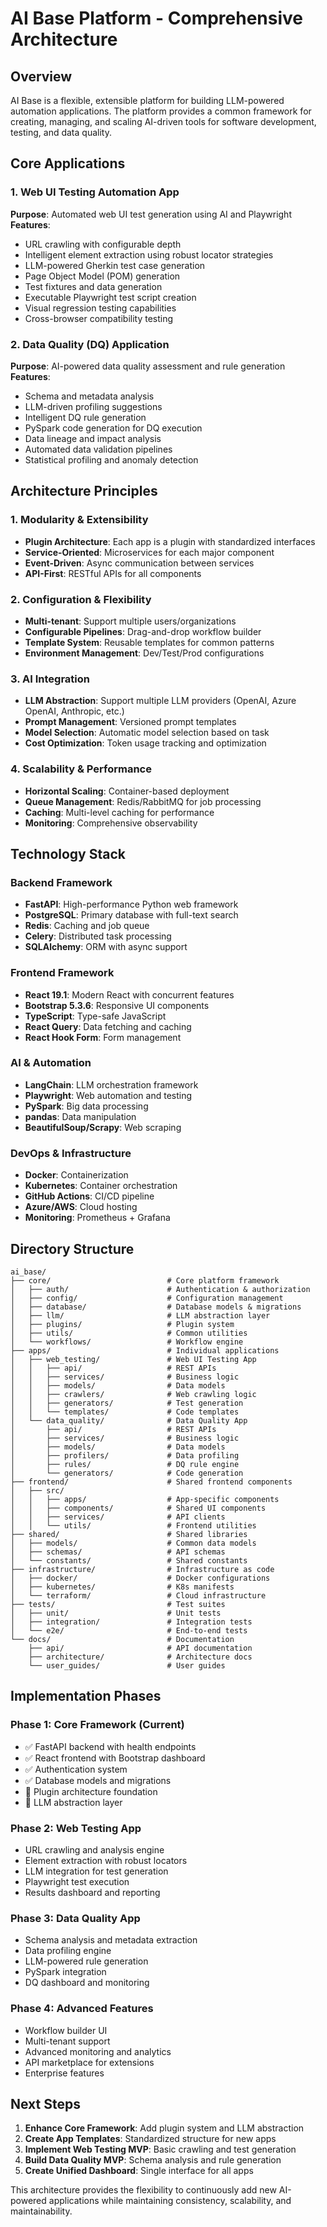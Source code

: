 # AI Base Platform - Comprehensive Architecture

## Overview
AI Base is a flexible, extensible platform for building LLM-powered automation applications. The platform provides a common framework for creating, managing, and scaling AI-driven tools for software development, testing, and data quality.

## Core Applications

### 1. Web UI Testing Automation App
**Purpose**: Automated web UI test generation using AI and Playwright
**Features**:
- URL crawling with configurable depth
- Intelligent element extraction using robust locator strategies
- LLM-powered Gherkin test case generation
- Page Object Model (POM) generation
- Test fixtures and data generation
- Executable Playwright test script creation
- Visual regression testing capabilities
- Cross-browser compatibility testing

### 2. Data Quality (DQ) Application
**Purpose**: AI-powered data quality assessment and rule generation
**Features**:
- Schema and metadata analysis
- LLM-driven profiling suggestions
- Intelligent DQ rule generation
- PySpark code generation for DQ execution
- Data lineage and impact analysis
- Automated data validation pipelines
- Statistical profiling and anomaly detection

## Architecture Principles

### 1. Modularity & Extensibility
- **Plugin Architecture**: Each app is a plugin with standardized interfaces
- **Service-Oriented**: Microservices for each major component
- **Event-Driven**: Async communication between services
- **API-First**: RESTful APIs for all components

### 2. Configuration & Flexibility
- **Multi-tenant**: Support multiple users/organizations
- **Configurable Pipelines**: Drag-and-drop workflow builder
- **Template System**: Reusable templates for common patterns
- **Environment Management**: Dev/Test/Prod configurations

### 3. AI Integration
- **LLM Abstraction**: Support multiple LLM providers (OpenAI, Azure OpenAI, Anthropic, etc.)
- **Prompt Management**: Versioned prompt templates
- **Model Selection**: Automatic model selection based on task
- **Cost Optimization**: Token usage tracking and optimization

### 4. Scalability & Performance
- **Horizontal Scaling**: Container-based deployment
- **Queue Management**: Redis/RabbitMQ for job processing
- **Caching**: Multi-level caching for performance
- **Monitoring**: Comprehensive observability

## Technology Stack

### Backend Framework
- **FastAPI**: High-performance Python web framework
- **PostgreSQL**: Primary database with full-text search
- **Redis**: Caching and job queue
- **Celery**: Distributed task processing
- **SQLAlchemy**: ORM with async support

### Frontend Framework
- **React 19.1**: Modern React with concurrent features
- **Bootstrap 5.3.6**: Responsive UI components
- **TypeScript**: Type-safe JavaScript
- **React Query**: Data fetching and caching
- **React Hook Form**: Form management

### AI & Automation
- **LangChain**: LLM orchestration framework
- **Playwright**: Web automation and testing
- **PySpark**: Big data processing
- **pandas**: Data manipulation
- **BeautifulSoup/Scrapy**: Web scraping

### DevOps & Infrastructure
- **Docker**: Containerization
- **Kubernetes**: Container orchestration
- **GitHub Actions**: CI/CD pipeline
- **Azure/AWS**: Cloud hosting
- **Monitoring**: Prometheus + Grafana

## Directory Structure

```
ai_base/
├── core/                          # Core platform framework
│   ├── auth/                      # Authentication & authorization
│   ├── config/                    # Configuration management
│   ├── database/                  # Database models & migrations
│   ├── llm/                       # LLM abstraction layer
│   ├── plugins/                   # Plugin system
│   ├── utils/                     # Common utilities
│   └── workflows/                 # Workflow engine
├── apps/                          # Individual applications
│   ├── web_testing/               # Web UI Testing App
│   │   ├── api/                   # REST APIs
│   │   ├── services/              # Business logic
│   │   ├── models/                # Data models
│   │   ├── crawlers/              # Web crawling logic
│   │   ├── generators/            # Test generation
│   │   └── templates/             # Code templates
│   └── data_quality/              # Data Quality App
│       ├── api/                   # REST APIs
│       ├── services/              # Business logic
│       ├── models/                # Data models
│       ├── profilers/             # Data profiling
│       ├── rules/                 # DQ rule engine
│       └── generators/            # Code generation
├── frontend/                      # Shared frontend components
│   ├── src/
│   │   ├── apps/                  # App-specific components
│   │   ├── components/            # Shared UI components
│   │   ├── services/              # API clients
│   │   └── utils/                 # Frontend utilities
├── shared/                        # Shared libraries
│   ├── models/                    # Common data models
│   ├── schemas/                   # API schemas
│   └── constants/                 # Shared constants
├── infrastructure/                # Infrastructure as code
│   ├── docker/                    # Docker configurations
│   ├── kubernetes/                # K8s manifests
│   └── terraform/                 # Cloud infrastructure
├── tests/                         # Test suites
│   ├── unit/                      # Unit tests
│   ├── integration/               # Integration tests
│   └── e2e/                       # End-to-end tests
└── docs/                          # Documentation
    ├── api/                       # API documentation
    ├── architecture/              # Architecture docs
    └── user_guides/               # User guides
```

## Implementation Phases

### Phase 1: Core Framework (Current)
- ✅ FastAPI backend with health endpoints
- ✅ React frontend with Bootstrap dashboard
- ✅ Authentication system
- ✅ Database models and migrations
- 🔄 Plugin architecture foundation
- 🔄 LLM abstraction layer

### Phase 2: Web Testing App
- URL crawling and analysis engine
- Element extraction with robust locators
- LLM integration for test generation
- Playwright test execution
- Results dashboard and reporting

### Phase 3: Data Quality App
- Schema analysis and metadata extraction
- Data profiling engine
- LLM-powered rule generation
- PySpark integration
- DQ dashboard and monitoring

### Phase 4: Advanced Features
- Workflow builder UI
- Multi-tenant support
- Advanced monitoring and analytics
- API marketplace for extensions
- Enterprise features

## Next Steps

1. **Enhance Core Framework**: Add plugin system and LLM abstraction
2. **Create App Templates**: Standardized structure for new apps
3. **Implement Web Testing MVP**: Basic crawling and test generation
4. **Build Data Quality MVP**: Schema analysis and rule generation
5. **Create Unified Dashboard**: Single interface for all apps

This architecture provides the flexibility to continuously add new AI-powered applications while maintaining consistency, scalability, and maintainability.
